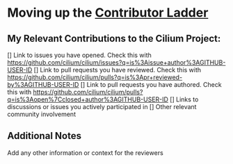 # Moving up the [Contributor Ladder](https://github.com/cilium/community/blob/main/CONTRIBUTOR-LADDER.md)

<!--
## Adding Yourself as an [Org Member](https://github.com/cilium/community/blob/main/ladder/members.yaml)
If this pull request is to add yourself to the Cilium Organization:
1. Review the [qualifications](https://github.com/cilium/community/blob/main/CONTRIBUTOR-LADDER.md#organization-member)
2. Add a list of your previous contributions to the pull request description. This helps reviewers understand your involvement and context

## Adding Yourself as a Reviewer
If this pull request is to add yourself as a [reviewer for a specific team](https://github.com/cilium/community/tree/main/ladder/teams):
1. Ensure that you are already a Cilium Org Member
2. Review the [qualifications](https://github.com/cilium/community/blob/main/CONTRIBUTOR-LADDER.md#reviewer)
3. Add a list of your previous contributions to the pull request description. This helps reviewers understand your involvement and context
-->
   
## My Relevant Contributions to the Cilium Project:
[] Link to issues you have opened. Check this with https://github.com/cilium/cilium/issues?q=is%3Aissue+author%3AGITHUB-USER-ID
[] Link to pull requests you have reviewed. Check this with https://github.com/cilium/cilium/pulls?q=is%3Apr+reviewed-by%3AGITHUB-USER-ID
[] Link to pull requests you have authored. Check this with https://github.com/cilium/cilium/pulls?q=is%3Aopen%7Cclosed+author%3AGITHUB-USER-ID
[] Links to discussions or issues you actively participated in
[] Other relevant community involvement

## Additional Notes
Add any other information or context for the reviewers
